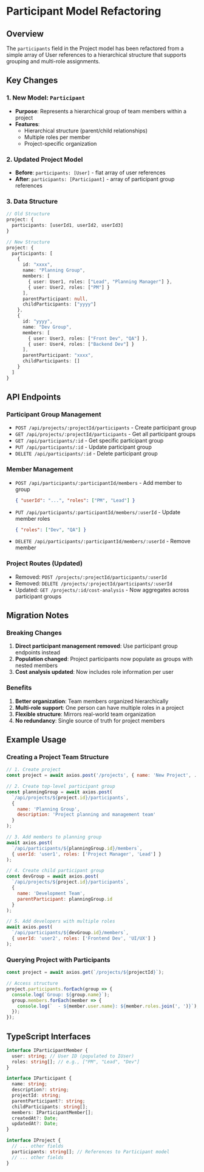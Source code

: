 # Participant Model Refactoring

## Overview
The `participants` field in the Project model has been refactored from a simple array of User references to a hierarchical structure that supports grouping and multi-role assignments.

## Key Changes

### 1. New Model: `Participant`
- **Purpose**: Represents a hierarchical group of team members within a project
- **Features**:
  - Hierarchical structure (parent/child relationships)
  - Multiple roles per member
  - Project-specific organization

### 2. Updated Project Model
- **Before**: `participants: [User]` - flat array of user references
- **After**: `participants: [Participant]` - array of participant group references

### 3. Data Structure

```typescript
// Old Structure
project: {
  participants: [userId1, userId2, userId3]
}

// New Structure
project: {
  participants: [
    {
      id: "xxxx",
      name: "Planning Group",
      members: [
        { user: User1, roles: ["Lead", "Planning Manager"] },
        { user: User2, roles: ["PM"] }
      ],
      parentParticipant: null,
      childParticipants: ["yyyy"]
    },
    {
      id: "yyyy",
      name: "Dev Group",
      members: [
        { user: User3, roles: ["Front Dev", "QA"] },
        { user: User4, roles: ["Backend Dev"] }
      ],
      parentParticipant: "xxxx",
      childParticipants: []
    }
  ]
}
```

## API Endpoints

### Participant Group Management
- `POST /api/projects/:projectId/participants` - Create participant group
- `GET /api/projects/:projectId/participants` - Get all participant groups
- `GET /api/participants/:id` - Get specific participant group
- `PUT /api/participants/:id` - Update participant group
- `DELETE /api/participants/:id` - Delete participant group

### Member Management
- `POST /api/participants/:participantId/members` - Add member to group
  ```json
  { "userId": "...", "roles": ["PM", "Lead"] }
  ```
- `PUT /api/participants/:participantId/members/:userId` - Update member roles
  ```json
  { "roles": ["Dev", "QA"] }
  ```
- `DELETE /api/participants/:participantId/members/:userId` - Remove member

### Project Routes (Updated)
- Removed: `POST /projects/:projectId/participants/:userId`
- Removed: `DELETE /projects/:projectId/participants/:userId`
- Updated: `GET /projects/:id/cost-analysis` - Now aggregates across participant groups

## Migration Notes

### Breaking Changes
1. **Direct participant management removed**: Use participant group endpoints instead
2. **Population changed**: Project participants now populate as groups with nested members
3. **Cost analysis updated**: Now includes role information per user

### Benefits
1. **Better organization**: Team members organized hierarchically
2. **Multi-role support**: One person can have multiple roles in a project
3. **Flexible structure**: Mirrors real-world team organization
4. **No redundancy**: Single source of truth for project members

## Example Usage

### Creating a Project Team Structure

```javascript
// 1. Create project
const project = await axios.post('/projects', { name: 'New Project', ... });

// 2. Create top-level participant group
const planningGroup = await axios.post(
  `/api/projects/${project.id}/participants`,
  {
    name: 'Planning Group',
    description: 'Project planning and management team'
  }
);

// 3. Add members to planning group
await axios.post(
  `/api/participants/${planningGroup.id}/members`,
  { userId: 'user1', roles: ['Project Manager', 'Lead'] }
);

// 4. Create child participant group
const devGroup = await axios.post(
  `/api/projects/${project.id}/participants`,
  {
    name: 'Development Team',
    parentParticipant: planningGroup.id
  }
);

// 5. Add developers with multiple roles
await axios.post(
  `/api/participants/${devGroup.id}/members`,
  { userId: 'user2', roles: ['Frontend Dev', 'UI/UX'] }
);
```

### Querying Project with Participants

```javascript
const project = await axios.get(`/projects/${projectId}`);

// Access structure
project.participants.forEach(group => {
  console.log(`Group: ${group.name}`);
  group.members.forEach(member => {
    console.log(`  - ${member.user.name}: ${member.roles.join(', ')}`);
  });
});
```

## TypeScript Interfaces

```typescript
interface IParticipantMember {
  user: string; // User ID (populated to IUser)
  roles: string[]; // e.g., ["PM", "Lead", "Dev"]
}

interface IParticipant {
  name: string;
  description?: string;
  projectId: string;
  parentParticipant?: string;
  childParticipants: string[];
  members: IParticipantMember[];
  createdAt?: Date;
  updatedAt?: Date;
}

interface IProject {
  // ... other fields
  participants: string[]; // References to Participant model
  // ... other fields
}
```

